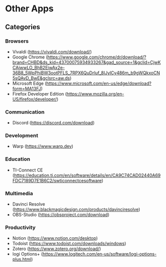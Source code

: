 # Other Apps

## Categories

### Browsers
* Vivaldi (https://vivaldi.com/download/)
* Google Chrome (https://www.google.com/chrome/dr/download/?brand=CHBD&ds_kid=43700075934933267&gad_source=1&gclid=CjwKCAjwwLO_BhB2EiwAx2e-36B8_5WpPhiBW3ootPFLS_7RPX6QuDrluf_8IJylCy486m_b9gWQkxoCN5sQAvD_BwE&gclsrc=aw.ds)
* Microsoft Edge (https://www.microsoft.com/en-us/edge/download?form=MA13FJ)
* Firefox Developer Edition (https://www.mozilla.org/en-US/firefox/developer/)

### Communication
* Discord (https://discord.com/download)
### Development
* Warp (https://www.warp.dev)
### Education
* TI-Connect CE (https://education.ti.com/en/software/details/en/CA9C74CAD02440A69FDC7189D7E1B6C2/swticonnectcesoftware)
### Multimedia
* Davinci Resolve (https://www.blackmagicdesign.com/products/davinciresolve)
* OBS-Studio (https://obsproject.com/download)
### Productivity
* Notion (https://www.notion.com/desktop)
* Todoist (https://www.todoist.com/downloads/windows)
* Zotero (https://www.zotero.org/download/)
* logi Options+ (https://www.logitech.com/en-us/software/logi-options-plus.html)


